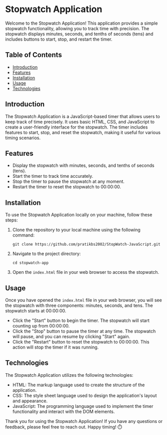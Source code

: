 # Stopwatch Application

Welcome to the Stopwatch Application! This application provides a simple stopwatch functionality, allowing you to track time with precision. The stopwatch displays minutes, seconds, and tenths of seconds (tens) and includes buttons to start, stop, and restart the timer.


## Table of Contents

- [Introduction](#introduction)
- [Features](#features)
- [Installation](#installation)
- [Usage](#usage)
- [Technologies](#technologies)

## Introduction

The Stopwatch Application is a JavaScript-based timer that allows users to keep track of time precisely. It uses basic HTML, CSS, and JavaScript to create a user-friendly interface for the stopwatch. The timer includes features to start, stop, and reset the stopwatch, making it useful for various timing scenarios.

## Features

- Display the stopwatch with minutes, seconds, and tenths of seconds (tens).
- Start the timer to track time accurately.
- Stop the timer to pause the stopwatch at any moment.
- Restart the timer to reset the stopwatch to 00:00:00.

## Installation

To use the Stopwatch Application locally on your machine, follow these steps:

1. Clone the repository to your local machine using the following command:

   ```
   git clone https://github.com/pratikbs2002/StopWatch-JavaScript.git
   ```

2. Navigate to the project directory:

   ```
   cd stopwatch-app
   ```

3. Open the `index.html` file in your web browser to access the stopwatch.

## Usage

Once you have opened the `index.html` file in your web browser, you will see the stopwatch with three components: minutes, seconds, and tens. The stopwatch starts at 00:00:00.

- Click the "Start" button to begin the timer. The stopwatch will start counting up from 00:00:00.
- Click the "Stop" button to pause the timer at any time. The stopwatch will pause, and you can resume by clicking "Start" again.
- Click the "Restart" button to reset the stopwatch to 00:00:00. This action will stop the timer if it was running.

## Technologies

The Stopwatch Application utilizes the following technologies:

- HTML: The markup language used to create the structure of the application.
- CSS: The style sheet language used to design the application's layout and appearance.
- JavaScript: The programming language used to implement the timer functionality and interact with the DOM elements.

Thank you for using the Stopwatch Application! If you have any questions or feedback, please feel free to reach out. Happy timing! ⏱️
